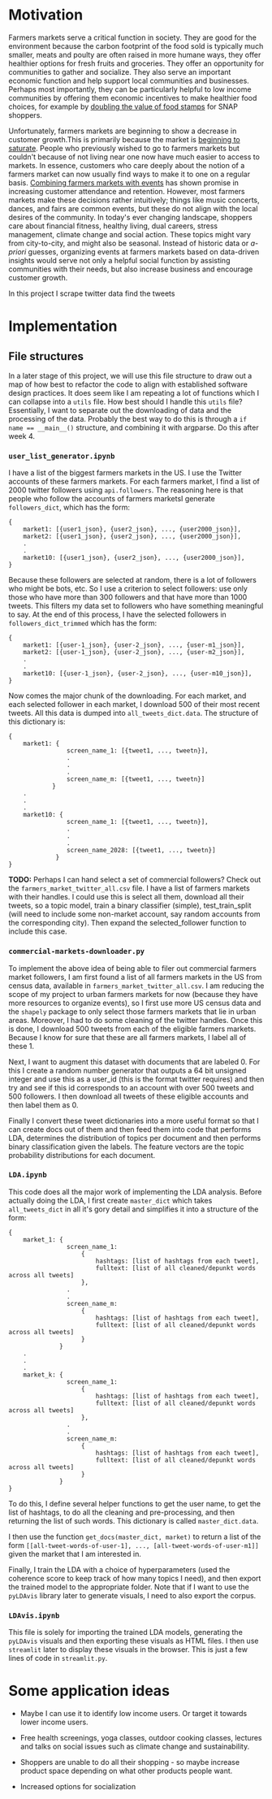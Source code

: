 
# Motivation

Farmers markets serve a critical function in society. They are good for the environment because the carbon footprint of the food sold is typically much smaller, meats and poulty are often raised in more humane ways, they offer healthier options for fresh fruits and groceries. They offer an opportunity for communities to gather and socialize. They also serve an important economic function and help support local communities and businesses. Perhaps most importantly, they can be particularly helpful to low income communities by offering them economic incentives to make healthier food choices, for example by [doubling the value of food stamps](https://www.wholesomewave.org/how-we-work/doubling-snap) for SNAP shoppers. 

Unfortunately, farmers markets are beginning to show a decrease in customer growth.This is primarily because the market is [beginning to saturate](https://www.npr.org/sections/thesalt/2019/03/17/700715793/why-are-so-many-farmers-markets-failing-because-the-market-is-saturated). People who previously wished to go to farmers markets but couldn't because of not living near one now have much easier to access to markets. In essence, customers who care deeply about the notion of a farmers market can now usually find ways to make it to one on a regular basis. [Combining farmers markets with events](https://www.usda.gov/media/blog/2016/08/08/building-businesses-helping-communities-celebrating-fruits-farmers-markets) has shown promise in increasing customer attendance and retention. However, most farmers markets make these decisions rather intuitively; things like music concerts, dances, and fairs are common events, but these do not align with the local desires of the community. In today's ever changing landscape, shoppers care about financial fitness, healthy living, dual careers, stress management, climate change and social action. These topics might vary from city-to-city, and might also be seasonal. Instead of historic data or *a-priori* guesses, organizing events at farmers markets based on data-driven insights would serve not only a helpful social function by assisting communities with their needs, but also increase business and encourage customer growth. 

In this project I scrape twitter data find the tweets 

# Implementation

## File structures

In a later stage of this project, we will use this file structure to draw out a map of how best to refactor the code to align with established software design
practices. It does seem like I am repeating a lot of functions which I can
collapse into a `utils` file. How best should I handle this `utils` file? Essentially, I want to separate out the downloading of data and the processing of the data. Probably the best way to do this is through a `if name == __main__()` structure, and combining it with argparse. Do this after week 4. 

### `user_list_generator.ipynb`

I have a list of the biggest farmers markets in the US. I use the Twitter accounts of these farmers markets. For each farmers market, I find a list of 2000 twitter followers using `api.followers`. The reasoning here is that people who follow the accounts of farmers marketsI generate `followers_dict`, which has the form:

```
{
    market1: [{user1_json}, {user2_json}, ..., {user2000_json}],
    market2: [{user1_json}, {user2_json}, ..., {user2000_json}],
    .
    .
    market10: [{user1_json}, {user2_json}, ..., {user2000_json}],    
}
```
Because these followers are selected at random, there is a lot of followers who might be bots, etc. So I use a criterion to select followers: use only those who have more than 300 followers and that have more than 1000 tweets. This filters my data set to followers who have something meaningful to say. At the end of this process, I have the selected followers in `followers_dict_trimmed` which has the form:
```
{
    market1: [{user-1_json}, {user-2_json}, ..., {user-m1_json}],
    market2: [{user-1_json}, {user-2_json}, ..., {user-m2_json}],
    .
    .
    market10: [{user-1_json}, {user-2_json}, ..., {user-m10_json}],    
}
```

Now comes the major chunk of the downloading. For each market, and each selected follower in each market, I download 500 of their most recent tweets. All this data is dumped into `all_tweets_dict.data`. The structure of this dictionary is:
```
{
    market1: {
                screen_name_1: [{tweet1, ..., tweetn}],
                .
                .
                .
                screen_name_m: [{tweet1, ..., tweetn}]
            }
    .
    .
    .
    market10: {
                screen_name_1: [{tweet1, ..., tweetn}],
                .
                .
                .
                screen_name_2028: [{tweet1, ..., tweetn}]
             }
}
```


**TODO:** Perhaps I can hand select a set of commercial followers? Check out the `farmers_market_twitter_all.csv` file. I have a list of farmers markets with their handles. I could use this is select all them, download all their tweets, so a topic model, train a binary classifier (simple), test_train_split (will need to include some non-market account, say random accounts from the corresponding city). Then expand the selected_follower function to include this case. 

### `commercial-markets-downloader.py`

To implement the above idea of being able to filer out commercial farmers market followers, I am first found a list of all farmers markets in the US from census data, available in `farmers_market_twitter_all.csv`. I am reducing the scope of my project to urban farmers markets for now (because they have more resources to organize events), so I first use more US census data and the `shapely` package to only select those farmers markets that lie in urban areas. Moreover, I had to do some cleaning of the twitter handles. Once this is done, I download 500 tweets from each of the eligible farmers markets. Because I know for sure that these are all farmers markets, I label all of these 1. 

Next, I want to augment this dataset with documents that are labeled 0. For this I create a random number generator that outputs a 64 bit unsigned integer and use this as a user_id (this is the format twitter requires) and then try and see if this id corresponds to an account with over 500 tweets and 500 followers. I then download all tweets of these eligible accounts and then label them as 0. 

Finally I convert these tweet dictionaries into a more useful format so that I can create docs out of them and then feed them into code that performs LDA, determines the distribution of topics per document and then performs binary classification given the labels. The feature vectors are the topic probability distributions for each document. 

### `LDA.ipynb`

This code does all the major work of implementing the LDA analysis. Before actually doing the LDA, I first create `master_dict` which takes `all_tweets_dict` in all it's gory detail and simplifies it into a structure of the form: 

```
{
    market_1: {
                screen_name_1: 
                    {
                        hashtags: [list of hashtags from each tweet], 
                        fulltext: [list of all cleaned/depunkt words across all tweets]
                    },
                .
                .
                screen_name_m: 
                    {
                        hashtags: [list of hashtags from each tweet], 
                        fulltext: [list of all cleaned/depunkt words across all tweets]
                    }
              }
    .
    .
    .
    market_k: {
                screen_name_1: 
                    {
                        hashtags: [list of hashtags from each tweet], 
                        fulltext: [list of all cleaned/depunkt words across all tweets]
                    },
                .
                .
                screen_name_m: 
                    {
                        hashtags: [list of hashtags from each tweet], 
                        fulltext: [list of all cleaned/depunkt words across all tweets]
                    }
              }
}
```
To do this, I define several helper functions to get the user name, to get the list of hashtags, to do all the cleaning and pre-processing, and then returning the list of such words. This dictionary is called `master_dict.data`. 

I then use the function `get_docs(master_dict, market)` to return a list of the form `[[all-tweet-words-of-user-1], ..., [all-tweet-words-of-user-m1]]` given the market that I am interested in. 

Finally, I train the LDA with a choice of hyperparameters (used the coherence score to keep track of how many topics I need), and then export the trained model to the appropriate folder. Note that if I want to use the `pyLDAvis` library later to generate visuals, I need to also export the corpus. 

### `LDAvis.ipynb`

This file is solely for importing the trained LDA models, generating the `pyLDAvis` visuals and then exporting these visuals as HTML files. I then use `streamlit` later to display these visuals in the browser. This is just a few lines of code in `streamlit.py`. 

# Some application ideas

* Maybe I can use it to identify low income users. Or target it towards lower income users.

* Free health screenings, yoga classes, outdoor cooking classes, lectures and
talks on social issues such as climate change and sustainability. 

* Shoppers are unable to do all their shopping - so maybe increase product space depending on what other products people want. 

* Increased options for socialization